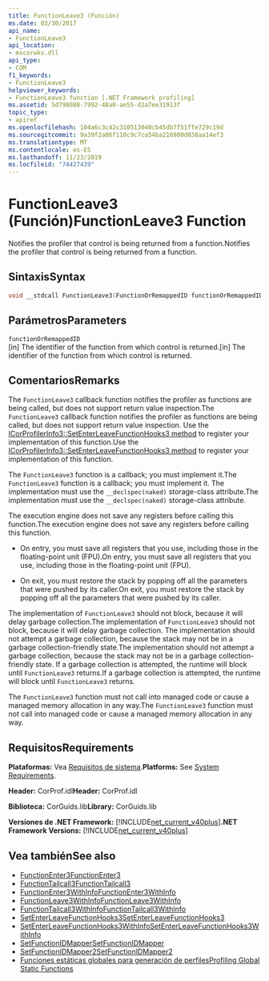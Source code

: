 ```yaml
---
title: FunctionLeave3 (Función)
ms.date: 03/30/2017
api_name:
- FunctionLeave3
api_location:
- mscorwks.dll
api_type:
- COM
f1_keywords:
- FunctionLeave3
helpviewer_keywords:
- FunctionLeave3 function [.NET Framework profiling]
ms.assetid: 5d798088-7992-48a0-ae55-d2a7ee31913f
topic_type:
- apiref
ms.openlocfilehash: 104a6c3c42c310513040cb45db7f51ffe729c19d
ms.sourcegitcommit: 9a39f2a06f110c9c7ca54ba216900d038aa14ef3
ms.translationtype: MT
ms.contentlocale: es-ES
ms.lasthandoff: 11/23/2019
ms.locfileid: "74427439"
---
```

# <a name="functionleave3-function"></a><span data-ttu-id="57fe4-102">FunctionLeave3 (Función)</span><span class="sxs-lookup"><span data-stu-id="57fe4-102">FunctionLeave3 Function</span></span>
<span data-ttu-id="57fe4-103">Notifies the profiler that control is being returned from a function.</span><span class="sxs-lookup"><span data-stu-id="57fe4-103">Notifies the profiler that control is being returned from a function.</span></span>  
  
## <a name="syntax"></a><span data-ttu-id="57fe4-104">Sintaxis</span><span class="sxs-lookup"><span data-stu-id="57fe4-104">Syntax</span></span>  
  
```cpp  
void __stdcall FunctionLeave3(FunctionOrRemappedID functionOrRemappedID);  
```  
  
## <a name="parameters"></a><span data-ttu-id="57fe4-105">Parámetros</span><span class="sxs-lookup"><span data-stu-id="57fe4-105">Parameters</span></span>  
 `functionOrRemappedID`  
 <span data-ttu-id="57fe4-106">[in] The identifier of the function from which control is returned.</span><span class="sxs-lookup"><span data-stu-id="57fe4-106">[in] The identifier of the function from which control is returned.</span></span>  
  
## <a name="remarks"></a><span data-ttu-id="57fe4-107">Comentarios</span><span class="sxs-lookup"><span data-stu-id="57fe4-107">Remarks</span></span>  
 <span data-ttu-id="57fe4-108">The `FunctionLeave3` callback function notifies the profiler as functions are being called, but does not support return value inspection.</span><span class="sxs-lookup"><span data-stu-id="57fe4-108">The `FunctionLeave3` callback function notifies the profiler as functions are being called, but does not support return value inspection.</span></span> <span data-ttu-id="57fe4-109">Use the [ICorProfilerInfo3::SetEnterLeaveFunctionHooks3 method](../../../../docs/framework/unmanaged-api/profiling/icorprofilerinfo3-setenterleavefunctionhooks3-method.md) to register your implementation of this function.</span><span class="sxs-lookup"><span data-stu-id="57fe4-109">Use the [ICorProfilerInfo3::SetEnterLeaveFunctionHooks3 method](../../../../docs/framework/unmanaged-api/profiling/icorprofilerinfo3-setenterleavefunctionhooks3-method.md) to register your implementation of this function.</span></span>  
  
 <span data-ttu-id="57fe4-110">The `FunctionLeave3` function is a callback; you must implement it.</span><span class="sxs-lookup"><span data-stu-id="57fe4-110">The `FunctionLeave3` function is a callback; you must implement it.</span></span> <span data-ttu-id="57fe4-111">The implementation must use the `__declspec(naked)` storage-class attribute.</span><span class="sxs-lookup"><span data-stu-id="57fe4-111">The implementation must use the `__declspec(naked)` storage-class attribute.</span></span>  
  
 <span data-ttu-id="57fe4-112">The execution engine does not save any registers before calling this function.</span><span class="sxs-lookup"><span data-stu-id="57fe4-112">The execution engine does not save any registers before calling this function.</span></span>  
  
- <span data-ttu-id="57fe4-113">On entry, you must save all registers that you use, including those in the floating-point unit (FPU).</span><span class="sxs-lookup"><span data-stu-id="57fe4-113">On entry, you must save all registers that you use, including those in the floating-point unit (FPU).</span></span>  
  
- <span data-ttu-id="57fe4-114">On exit, you must restore the stack by popping off all the parameters that were pushed by its caller.</span><span class="sxs-lookup"><span data-stu-id="57fe4-114">On exit, you must restore the stack by popping off all the parameters that were pushed by its caller.</span></span>  
  
 <span data-ttu-id="57fe4-115">The implementation of `FunctionLeave3` should not block, because it will delay garbage collection.</span><span class="sxs-lookup"><span data-stu-id="57fe4-115">The implementation of `FunctionLeave3` should not block, because it will delay garbage collection.</span></span> <span data-ttu-id="57fe4-116">The implementation should not attempt a garbage collection, because the stack may not be in a garbage collection-friendly state.</span><span class="sxs-lookup"><span data-stu-id="57fe4-116">The implementation should not attempt a garbage collection, because the stack may not be in a garbage collection-friendly state.</span></span> <span data-ttu-id="57fe4-117">If a garbage collection is attempted, the runtime will block until `FunctionLeave3` returns.</span><span class="sxs-lookup"><span data-stu-id="57fe4-117">If a garbage collection is attempted, the runtime will block until `FunctionLeave3` returns.</span></span>  
  
 <span data-ttu-id="57fe4-118">The `FunctionLeave3` function must not call into managed code or cause a managed memory allocation in any way.</span><span class="sxs-lookup"><span data-stu-id="57fe4-118">The `FunctionLeave3` function must not call into managed code or cause a managed memory allocation in any way.</span></span>  
  
## <a name="requirements"></a><span data-ttu-id="57fe4-119">Requisitos</span><span class="sxs-lookup"><span data-stu-id="57fe4-119">Requirements</span></span>  
 <span data-ttu-id="57fe4-120">**Plataformas:** Vea [Requisitos de sistema](../../../../docs/framework/get-started/system-requirements.md).</span><span class="sxs-lookup"><span data-stu-id="57fe4-120">**Platforms:** See [System Requirements](../../../../docs/framework/get-started/system-requirements.md).</span></span>  
  
 <span data-ttu-id="57fe4-121">**Header:** CorProf.idl</span><span class="sxs-lookup"><span data-stu-id="57fe4-121">**Header:** CorProf.idl</span></span>  
  
 <span data-ttu-id="57fe4-122">**Biblioteca:** CorGuids.lib</span><span class="sxs-lookup"><span data-stu-id="57fe4-122">**Library:** CorGuids.lib</span></span>  
  
 <span data-ttu-id="57fe4-123">**Versiones de .NET Framework:** [!INCLUDE[net_current_v40plus](../../../../includes/net-current-v40plus-md.md)]</span><span class="sxs-lookup"><span data-stu-id="57fe4-123">**.NET Framework Versions:** [!INCLUDE[net_current_v40plus](../../../../includes/net-current-v40plus-md.md)]</span></span>  
  
## <a name="see-also"></a><span data-ttu-id="57fe4-124">Vea también</span><span class="sxs-lookup"><span data-stu-id="57fe4-124">See also</span></span>

- [<span data-ttu-id="57fe4-125">FunctionEnter3</span><span class="sxs-lookup"><span data-stu-id="57fe4-125">FunctionEnter3</span></span>](../../../../docs/framework/unmanaged-api/profiling/functionenter3-function.md)
- [<span data-ttu-id="57fe4-126">FunctionTailcall3</span><span class="sxs-lookup"><span data-stu-id="57fe4-126">FunctionTailcall3</span></span>](../../../../docs/framework/unmanaged-api/profiling/functiontailcall3-function.md)
- [<span data-ttu-id="57fe4-127">FunctionEnter3WithInfo</span><span class="sxs-lookup"><span data-stu-id="57fe4-127">FunctionEnter3WithInfo</span></span>](../../../../docs/framework/unmanaged-api/profiling/functiontailcall3-function.md)
- [<span data-ttu-id="57fe4-128">FunctionLeave3WithInfo</span><span class="sxs-lookup"><span data-stu-id="57fe4-128">FunctionLeave3WithInfo</span></span>](../../../../docs/framework/unmanaged-api/profiling/functionleave3withinfo-function.md)
- [<span data-ttu-id="57fe4-129">FunctionTailcall3WithInfo</span><span class="sxs-lookup"><span data-stu-id="57fe4-129">FunctionTailcall3WithInfo</span></span>](../../../../docs/framework/unmanaged-api/profiling/functiontailcall3withinfo-function.md)
- [<span data-ttu-id="57fe4-130">SetEnterLeaveFunctionHooks3</span><span class="sxs-lookup"><span data-stu-id="57fe4-130">SetEnterLeaveFunctionHooks3</span></span>](../../../../docs/framework/unmanaged-api/profiling/icorprofilerinfo3-setenterleavefunctionhooks3-method.md)
- [<span data-ttu-id="57fe4-131">SetEnterLeaveFunctionHooks3WithInfo</span><span class="sxs-lookup"><span data-stu-id="57fe4-131">SetEnterLeaveFunctionHooks3WithInfo</span></span>](../../../../docs/framework/unmanaged-api/profiling/icorprofilerinfo3-setenterleavefunctionhooks3withinfo-method.md)
- [<span data-ttu-id="57fe4-132">SetFunctionIDMapper</span><span class="sxs-lookup"><span data-stu-id="57fe4-132">SetFunctionIDMapper</span></span>](../../../../docs/framework/unmanaged-api/profiling/icorprofilerinfo-setfunctionidmapper-method.md)
- [<span data-ttu-id="57fe4-133">SetFunctionIDMapper2</span><span class="sxs-lookup"><span data-stu-id="57fe4-133">SetFunctionIDMapper2</span></span>](../../../../docs/framework/unmanaged-api/profiling/icorprofilerinfo3-setfunctionidmapper2-method.md)
- [<span data-ttu-id="57fe4-134">Funciones estáticas globales para generación de perfiles</span><span class="sxs-lookup"><span data-stu-id="57fe4-134">Profiling Global Static Functions</span></span>](../../../../docs/framework/unmanaged-api/profiling/profiling-global-static-functions.md)
